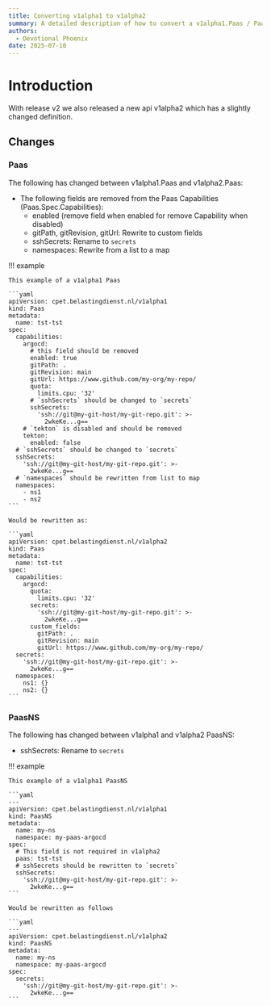 ```yaml
---
title: Converting v1alpha1 to v1alpha2
summary: A detailed description of how to convert a v1alpha1.Paas / PaasNS to v1alpha2.Paas / PaasNS.
authors:
  - Devotional Phoenix
date: 2025-07-10
---
```


# Introduction

With release v2 we also released a new api v1alpha2 which has a slightly changed definition.

## Changes

### Paas

The following has changed between v1alpha1.Paas and v1alpha2.Paas:
- The following fields are removed from the Paas Capabilities (Paas.Spec.Capabilities):
  - enabled (remove field when enabled for remove Capability when disabled)
  - gitPath, gitRevision, gitUrl: Rewrite to custom fields
  - sshSecrets: Rename to `secrets`
  - namespaces: Rewrite from a list to a map

!!! example

    This example of a v1alpha1 Paas

    ```yaml
    apiVersion: cpet.belastingdienst.nl/v1alpha1
    kind: Paas
    metadata:
      name: tst-tst
    spec:
      capabilities:
        argocd:
          # this field should be removed
          enabled: true
          gitPath: .
          gitRevision: main
          gitUrl: https://www.github.com/my-org/my-repo/
          quota:
            limits.cpu: '32'
          # `sshSecrets` should be changed to `secrets`
          sshSecrets:
            'ssh://git@my-git-host/my-git-repo.git': >-
              2wkeKe...g==
        # `tekton` is disabled and should be removed
        tekton:
          enabled: false
      # `sshSecrets` should be changed to `secrets`
      sshSecrets:
        'ssh://git@my-git-host/my-git-repo.git': >-
          2wkeKe...g==
      # `namespaces` should be rewritten from list to map
      namespaces:
        - ns1
        - ns2
    ```

    Would be rewritten as:

    ```yaml
    apiVersion: cpet.belastingdienst.nl/v1alpha2
    kind: Paas
    metadata:
      name: tst-tst
    spec:
      capabilities:
        argocd:
          quota:
            limits.cpu: '32'
          secrets:
            'ssh://git@my-git-host/my-git-repo.git': >-
              2wkeKe...g==
          custom_fields:
            gitPath: .
            gitRevision: main
            gitUrl: https://www.github.com/my-org/my-repo/
      secrets:
        'ssh://git@my-git-host/my-git-repo.git': >-
          2wkeKe...g==
      namespaces:
        ns1: {}
        ns2: {}
    ```

### PaasNS

The following has changed between v1alpha1 and v1alpha2 PaasNS:
- sshSecrets: Rename to `secrets`


!!! example

    This example of a v1alpha1 PaasNS

    ```yaml
    ---
    apiVersion: cpet.belastingdienst.nl/v1alpha1
    kind: PaasNS
    metadata:
      name: my-ns
      namespace: my-paas-argocd
    spec:
      # This field is not required in v1alpha2
      paas: tst-tst
      # sshSecrets should be rewritten to `secrets`
      sshSecrets:
        'ssh://git@my-git-host/my-git-repo.git': >-
          2wkeKe...g==
    ```

    Would be rewritten as follows

    ```yaml
    ---
    apiVersion: cpet.belastingdienst.nl/v1alpha2
    kind: PaasNS
    metadata:
      name: my-ns
      namespace: my-paas-argocd
    spec:
      secrets:
        'ssh://git@my-git-host/my-git-repo.git': >-
          2wkeKe...g==
    ```